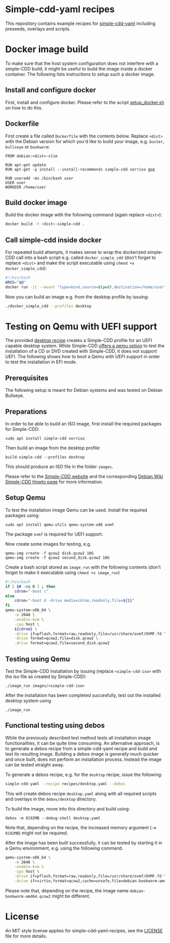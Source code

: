 # Simple-cdd-yaml recipes

This repository contains example recipes for
[simple-cdd-yaml](https://github.com/swvanbuuren/simple-cdd-yaml) including
preseeds, overlays and scripts.

# Docker image build

To make sure that the host system configuration does not interfere with a
simple-CDD build, it might be useful to build the image inside a docker
container. The following lists instructions to setup such a docker image.

## Install and configure docker

First, install and configure docker. Please refer to the script [setup_docker.sh](scripts/setup_docker.sh) on how to do this.

## Dockerfile

First create a file called `Dockerfile` with the contents below. Replace
`<dist>` with the Debian version for which you'd like to build your image, e.g.
`buster`, `bullseye` or `bookworm`:

```docker
FROM debian:<dist>-slim

RUN apt-get update
RUN apt-get -y install --install-recommends simple-cdd xorriso gpg

RUN useradd -ms /bin/bash user
USER user
WORKDIR /home/user
```

## Build docker image

Build the docker image with the following command (again replace `<dist>`):
```bash
docker build -t <dist>-simple-cdd .
```

## Call simple-cdd inside docker

For repeated build attempts, it makes sense to wrap the dockerized simple-CDD
call into a bash script e.g. called `docker_simple_cdd` (don't forget to replace
`<dist>` and make the script executable using `chmod +x docker_simple_cdd`):
```bash
#!/bin/bash
ARGS="$@"
docker run -it --mount "type=bind,source=$(pwd),destination=/home/user" <dist>-simple-cdd /bin/sh -c "simple-cdd $ARGS"
```

Now you can build an image e.g. from the desktop profile by issuing:

```bash
./docker_simple_cdd --profiles desktop
```

# Testing on Qemu with UEFI support

The provided [desktop recipe](./recipes/desktop.yaml) creates a Simple-CDD
profile for an UEFI capable desktop system. While Simple-CDD [offers a qemu
option](https://salsa.debian.org/debian/simple-cdd/-/blob/master/README?plain=1#L49)
to test the installation of a CD or DVD created with Simple-CDD, it does not
support UEFI. The following shows how to boot a Qemu with UEFI support in order
to test the installation in EFI mode. 

## Prerequisites

The following setup is meant for Debian systems and was tested on Debian Bullseye.

## Preparations

In order to be able to build an ISO image, first install the required packages
for Simple-CDD:
```
sudo apt install simple-cdd xorriso
```
Then build an image from the desktop profile:
```
build-simple-cdd --profiles desktop
```
This should produce an ISO file in the folder `images`.

Please refer to the [Simple-CDD website](https://salsa.debian.org/debian/simple-cdd) and the
corresponding [Debian Wiki Simple-CDD Howto page](https://wiki.debian.org/Simple-CDD/Howto)
for more information.

## Setup Qemu

To test the installation image Qemu can be used. Install the required packages
using:
```
sudo apt install qemu-utils qemu-system-x86 ovmf
```
The package `ovmf` is required for UEFI support.

Now create some images for testing, e.g.
```
qemu-img create -f qcow2 disk.qcow2 10G
qemu-img create -f qcow2 second_disk.qcow2 10G
```
Create a bash script stored as `image_run` with the following contents (don't
forget to make it executable using `chmod +x image_run`)

```bash
#!/bin/bash
if [ $# -eq 0 ] ; then
    cdrom="-boot c"
else
    cdrom="-boot d -drive media=cdrom,readonly,file=${1}"
fi
qemu-system-x86_64 \
    -m 2048 \
    -enable-kvm \
    -cpu host \
    ${cdrom} \
    -drive if=pflash,format=raw,readonly,file=/usr/share/ovmf/OVMF.fd \
    -drive format=qcow2,file=disk.qcow2 \
    -drive format=qcow2,file=second_disk.qcow2
```

## Testing using Qemu

Test the Simple-CDD installation by issuing (replace `<simple-cdd-iso>` with the
iso file as created by Simple-CDD):
```
./image_run images/<simple-cdd-iso>
```
After the installation has been completed succesfully, test out the installed
desktop system using 

```
./image_run
```

## Functional testing using debos

While the previously described test method tests all installation image
functionalities, it can be quite time consuming. An alternative approach, is to
generate a debos recipe from a simple-cdd-yaml recipe and build and test its
resulting image. Building a debos image is generally much quicker and once
built, does not perform an installation process. Instead the image can be tested
straight away.

To generate a debos recipe, e.g. for the `desktop` recipe, issue the following:

```bash
simple-cdd-yaml --recipe recipes/desktop.yaml --debos
```

This will create debos recipe `desktop.yaml` along with all required scripts and
overlays in the `debos/desktop` directory.

To build the image, move into this directory and build using:
```
debos -m 8192MB --debug-shell desktop.yaml
```
Note that, depending on the recipe, the increased memory argument (`-m 8192MB`)
might not be required. 

After the image has been built successfully, it can be tested by starting it in a Qemu environment, e.g. using the following command.

```bash
qemu-system-x86_64 \
    -m 2048 \
    -enable-kvm \
    -cpu host \
    -drive if=pflash,format=raw,readonly,file=/usr/share/ovmf/OVMF.fd \
    -drive if=virtio,format=qcow2,cache=unsafe,file=debian-bookworm-amd64.qcow2
```
Please note that, depending on the recipe, the image name
`debian-bookworm-amd64.qcow2` might be different.

# License

An MIT style license applies for simple-cdd-yaml-recipes, see the
[LICENSE](LICENSE) file for more details.
